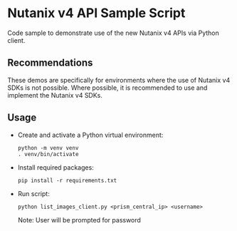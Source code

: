 # Nutanix v4 API Sample Script

Code sample to demonstrate use of the new Nutanix v4 APIs via Python client.

## Recommendations

These demos are specifically for environments where the use of Nutanix v4 SDKs is not possible.  Where possible, it is recommended to use and implement the Nutanix v4 SDKs.

## Usage

- Create and activate a Python virtual environment:

  ```
  python -m venv venv
  . venv/bin/activate
  ```

- Install required packages:

  ```
  pip install -r requirements.txt
  ```

- Run script:

  ```
  python list_images_client.py <prism_central_ip> <username>
  ```

  Note: User will be prompted for password

